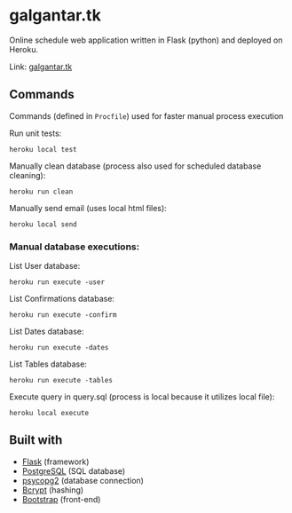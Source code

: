 # galgantar.tk
Online schedule web application written in Flask (python) and deployed on Heroku.

Link: [galgantar.tk](http://galgantar.tk)

## Commands
Commands (defined in `Procfile`) used for faster manual process execution

Run unit tests:
```
heroku local test
```

Manually clean database (process also used for scheduled database cleaning):
```
heroku run clean
```

Manually send email (uses local html files):
```
heroku local send
```

### Manual database executions:
List User database:
```
heroku run execute -user
```
List Confirmations database:
```
heroku run execute -confirm
```
List Dates database:
```
heroku run execute -dates
```
List Tables database:
```
heroku run execute -tables
```
Execute query in query.sql (process is local because it utilizes local file):
```
heroku local execute
```

## Built with
* [Flask](http://flask.pocoo.org/) (framework)
* [PostgreSQL](https://www.postgresql.org/) (SQL database)
* [psycopg2](http://initd.org/psycopg/) (database connection)
* [Bcrypt](https://pypi.org/project/bcrypt/) (hashing)
* [Bootstrap](https://getbootstrap.com/) (front-end)
